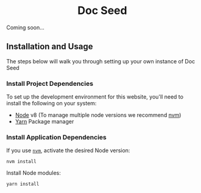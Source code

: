 <h1 align="center">Doc Seed</h1>

Coming soon...

## Installation and Usage

The steps below will walk you through setting up your own instance of Doc Seed

### Install Project Dependencies
To set up the development environment for this website, you'll need to install the following on your system:

- [Node](http://nodejs.org/) v8 (To manage multiple node versions we recommend [nvm](https://github.com/creationix/nvm))
- [Yarn](https://yarnpkg.com/) Package manager

### Install Application Dependencies

If you use [`nvm`](https://github.com/creationix/nvm), activate the desired Node version:

```
nvm install
```

Install Node modules:

```
yarn install
```
